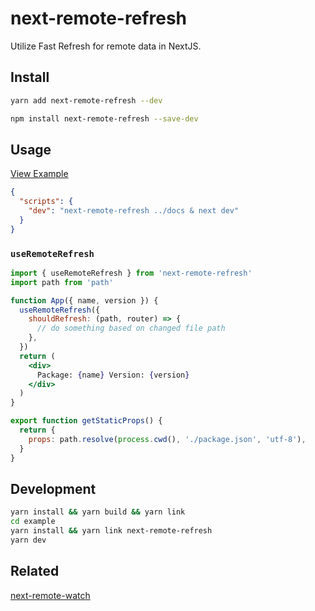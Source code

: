 # next-remote-refresh

Utilize Fast Refresh for remote data in NextJS.

## Install

```bash
yarn add next-remote-refresh --dev
```

```bash
npm install next-remote-refresh --save-dev
```

## Usage

[View Example](/example)

```json
{
  "scripts": {
    "dev": "next-remote-refresh ../docs & next dev"
  }
}
```

### `useRemoteRefresh`

```jsx
import { useRemoteRefresh } from 'next-remote-refresh'
import path from 'path'

function App({ name, version }) {
  useRemoteRefresh({
    shouldRefresh: (path, router) => {
      // do something based on changed file path
    },
  })
  return (
    <div>
      Package: {name} Version: {version}
    </div>
  )
}

export function getStaticProps() {
  return {
    props: path.resolve(process.cwd(), './package.json', 'utf-8'),
  }
}
```

## Development

```bash
yarn install && yarn build && yarn link
cd example
yarn install && yarn link next-remote-refresh
yarn dev
```

## Related

[next-remote-watch](https://github.com/hashicorp/next-remote-watch)
